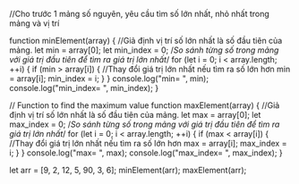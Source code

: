 //Cho trước 1 mảng số nguyên, yêu cầu tìm số lớn nhất, nhỏ nhất trong mảng và vị trí

function minElement(array) {
  //Giả định vị trí số lớn nhất là số đầu tiên của mảng.
  let min = array[0];
  let min_index = 0;
  /*So sánh từng số trong mảng với giá trị đầu tiên để tìm ra giá trị lớn nhất*/
  for (let i = 0; i < array.length; ++i) {
    if (min > array[i]) {
      //Thay đổi giá trị lớn nhất nếu tìm ra số lớn hơn
      min = array[i];
      min_index = i;
    }
  }
  console.log("min= ", min);
  console.log("min_index= ", min_index);
}

// Function to find the maximum value
function maxElement(array) {
  //Giả định vị trí số lớn nhất là số đầu tiên của mảng.
  let max = array[0];
  let max_index = 0;
  /*So sánh từng số trong mảng với giá trị đầu tiên để tìm ra giá trị lớn nhất*/
  for (let i = 0; i < array.length; ++i) {
    if (max < array[i]) {
      //Thay đổi giá trị lớn nhất nếu tìm ra số lớn hơn
      max = array[i];
      max_index = i;
    }
  }
  console.log("max= ", max);
  console.log("max_index= ", max_index);
}

let arr = [9, 2, 12, 5, 90, 3, 6];
minElement(arr);
maxElement(arr);

<!-- ===================================================================================== -->